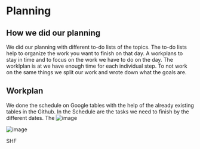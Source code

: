
# Planning

## How we did our planning
We did our planning with different to-do lists of the topics. The to-do lists help to organize the work you want to finish on that day. A workplans to stay in time and to focus on the work we have to do on the day. The worklplan is at we have enough time for each individual step. To not work on the same things we split our work and wrote down what the goals are.

## Workplan
We done the schedule on Google tables with the help of the already existing tables in the Github. In the Schedule are the tasks we need to finish by the different dates. The 
![image](https://user-images.githubusercontent.com/112397910/193600437-8b414929-5fe3-4b45-b78a-7caedea1ba36.png)

![image](https://user-images.githubusercontent.com/112397910/197521075-3027c40c-6367-481f-9033-912c9abb410c.png)


  SHF          
